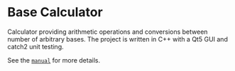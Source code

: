 # Base Calculator
Calculator providing arithmetic operations and conversions between number of arbitrary bases.
The project is written in C++ with a Qt5 GUI and catch2 unit testing.

See the [`manual`](https://github.com/thesstefan/base_calculator/blob/master/program_manual.pdf) for more details.
